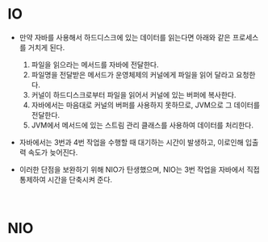 # IO
- 만약 자바를 사용해서 하드디스크에 있는 데이터를 읽는다면 아래와 같은 프로세스를 거치게 된다.
  1. 파일을 읽으라는 메서드를 자바에 전달한다.
  2. 파일명을 전달받은 메서드가 운영체제의 커널에게 파일을 읽어 달라고 요청한다.
  3. 커널이 하드디스크로부터 파일을 읽어서 커널에 있는 버퍼에 복사한다.
  4. 자바에서는 마음대로 커널의 버퍼를 사용하지 못하므로, JVM으로 그 데이터를 전달한다.
  5. JVM에서 메서드에 있는 스트림 관리 클래스를 사용하여 데이터를 처리한다.

- 자바에서는 3번과 4번 작업을 수행할 때 대기하는 시간이 발생하고, 이로인해 입출력 속도가 늦어진다.
- 이러한 단점을 보완하기 위해 NIO가 탄생했으며, NIO는 3번 작업을 자바에서 직접 통제하여 시간을 단축시켜 준다.

<br>

# NIO
